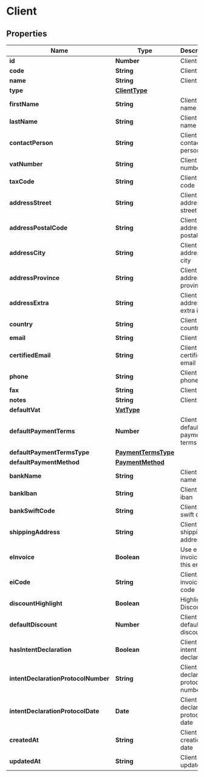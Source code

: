 # Client

## Properties

Name | Type | Description | Notes
------------ | ------------- | ------------- | -------------
**id** | **Number** | Client id | [optional] 
**code** | **String** | Client code | [optional] 
**name** | **String** | Client name | [optional] 
**type** | [**ClientType**](ClientType.md) |  | [optional] 
**firstName** | **String** | Client first name | [optional] 
**lastName** | **String** | Client last name | [optional] 
**contactPerson** | **String** | Client contact person | [optional] 
**vatNumber** | **String** | Client vat number | [optional] 
**taxCode** | **String** | Client tax code | [optional] 
**addressStreet** | **String** | Client address street | [optional] 
**addressPostalCode** | **String** | Client address postal code | [optional] 
**addressCity** | **String** | Client address city | [optional] 
**addressProvince** | **String** | Client address province | [optional] 
**addressExtra** | **String** | Client address extra info | [optional] 
**country** | **String** | Client country | [optional] 
**email** | **String** | Client email | [optional] 
**certifiedEmail** | **String** | Client certified email | [optional] 
**phone** | **String** | Client phone | [optional] 
**fax** | **String** | Client fax | [optional] 
**notes** | **String** | Client extra | [optional] 
**defaultVat** | [**VatType**](VatType.md) |  | [optional] 
**defaultPaymentTerms** | **Number** | Client default payment terms | [optional] 
**defaultPaymentTermsType** | [**PaymentTermsType**](PaymentTermsType.md) |  | [optional] 
**defaultPaymentMethod** | [**PaymentMethod**](PaymentMethod.md) |  | [optional] 
**bankName** | **String** | Client bank name | [optional] 
**bankIban** | **String** | Client bank iban | [optional] 
**bankSwiftCode** | **String** | Client bank swift code | [optional] 
**shippingAddress** | **String** | Client shipping address | [optional] 
**eInvoice** | **Boolean** | Use e-invoices for this entity | [optional] 
**eiCode** | **String** | Client e-invoice code  | [optional] 
**discountHighlight** | **Boolean** | Highlight Discount | [optional] 
**defaultDiscount** | **Number** | Client default discount | [optional] 
**hasIntentDeclaration** | **Boolean** | Client has intent declaration | [optional] 
**intentDeclarationProtocolNumber** | **String** | Client intent declaration protocol number | [optional] 
**intentDeclarationProtocolDate** | **Date** | Client intent declaration protocol date | [optional] 
**createdAt** | **String** | Client creation date | [optional] 
**updatedAt** | **String** | Client last update date | [optional] 


